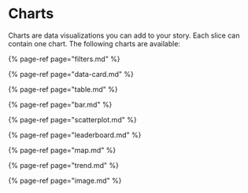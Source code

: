 # Charts

Charts are data visualizations you can add to your story. Each slice can contain one chart. The following charts are available:

{% page-ref page="filters.md" %}

{% page-ref page="data-card.md" %}

{% page-ref page="table.md" %}

{% page-ref page="bar.md" %}

{% page-ref page="scatterplot.md" %}

{% page-ref page="leaderboard.md" %}

{% page-ref page="map.md" %}

{% page-ref page="trend.md" %}

{% page-ref page="image.md" %}

